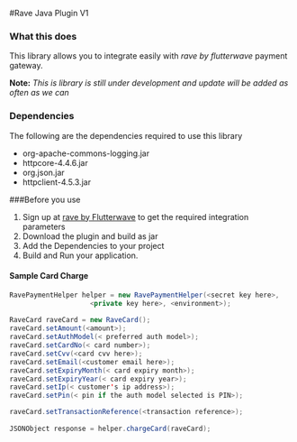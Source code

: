 #Rave Java Plugin V1

### What this does
This library allows you to integrate easily with *rave by flutterwave* payment gateway.

**Note:** *This is library is still under development and update will be added as often as we can*

### Dependencies
The following are the dependencies required to use this library

*   org-apache-commons-logging.jar
*   httpcore-4.4.6.jar
*   org.json.jar
*   httpclient-4.5.3.jar


###Before you use
1.  Sign up at [rave by Flutterwave](https://rave.flutterwave.com) to get the required integration parameters
2.  Download the plugin and build as jar
3.  Add the Dependencies to your project
4.  Build and Run your application.


#### Sample Card Charge

```java
RavePaymentHelper helper = new RavePaymentHelper(<secret key here>,
                    <private key here>, <environment>);
            
RaveCard raveCard = new RaveCard();
raveCard.setAmount(<amount>);
raveCard.setAuthModel(< preferred auth model>);
raveCard.setCardNo(< card number>);
raveCard.setCvv(<card cvv here>);
raveCard.setEmail(<customer email here>);
raveCard.setExpiryMonth(< card expiry month>);
raveCard.setExpiryYear(< card expiry year>);
raveCard.setIp(< customer's ip address>);
raveCard.setPin(< pin if the auth model selected is PIN>);

raveCard.setTransactionReference(<transaction reference>);
            
JSONObject response = helper.chargeCard(raveCard);

```
